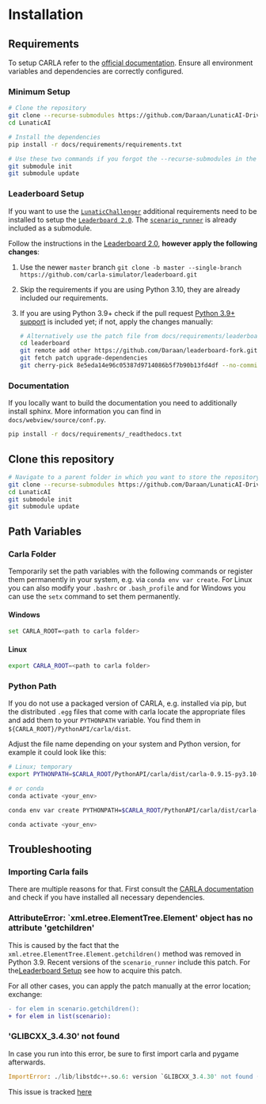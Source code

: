 # Installation

## Requirements

To setup CARLA refer to the [official documentation](https://carla.readthedocs.io/en/latest/). Ensure all environment variables and dependencies are correctly configured.

### Minimum Setup

```bash
# Clone the repository
git clone --recurse-submodules https://github.com/Daraan/LunaticAI-Driver-for-CARLA-Simulator.git LunaticAI
cd LunaticAI

# Install the dependencies
pip install -r docs/requirements/requirements.txt

# Use these two commands if you forgot the --recurse-submodules in the first step
git submodule init 
git submodule update
```

### Leaderboard Setup

If you want to use the [`LunaticChallenger`](#agents.leaderboard_agent.LunaticChallenger) additional requirements need to be installed to setup the [`Leaderboard 2.0`](https://leaderboard.carla.org/get_started/). The [`scenario_runner`](https://github.com/carla-simulator/scenario_runner) is already included as a submodule.

Follow the instructions in the [Leaderboard 2.0](https://leaderboard.carla.org/get_started/), **however apply the following changes**:

1. Use the newer `master` branch
    `git clone -b master --single-branch https://github.com/carla-simulator/leaderboard.git`
2. Skip the requirements if you are using Python 3.10, they are already included our requirements.
3. If you are using Python 3.9+ check if the pull request [Python 3.9+ support](https://github.com/carla-simulator/leaderboard/pull/182) is included yet; if not, apply the changes manually:

    ```bash
    # Alternatively use the patch file from docs/requirements/leaderboard_8e5eda.patch
    cd leaderboard
    git remote add other https://github.com/Daraan/leaderboard-fork.git
    git fetch patch upgrade-dependencies
    git cherry-pick 8e5eda14e96c05387d9714086b5f7b90b13fd4df --no-commit
    ```

### Documentation

If you locally want to build the documentation you need to additionally install sphinx.
More information you can find in `docs/webview/source/conf.py`.

```bash
pip install -r docs/requirements/_readthedocs.txt
```

## Clone this repository

```bash
# Navigate to a parent folder in which you want to store the repository
git clone --recurse-submodules https://github.com/Daraan/LunaticAI-Driver-for-CARLA-Simulator.git LunaticAI
cd LunaticAI
git submodule init 
git submodule update
```

## Path Variables

### Carla Folder

Temporarily set the path variables with the following commands or register them permanently in your system, e.g. via `conda env var create`.
For Linux you can also modify your `.bashrc` or `.bash_profile` and for Windows you can use the `setx` command to set them permanently.

#### Windows

```sh
set CARLA_ROOT=<path to carla folder>
```

#### Linux

```bash
export CARLA_ROOT=<path to carla folder>
```

### Python Path

If you do not use a packaged version of CARLA, e.g. installed via pip, but the distributed `.egg` files that come with carla locate the appropriate files and add them to your `PYTHONPATH` variable.
You find them in `${CARLA_ROOT}/PythonAPI/carla/dist`.

Adjust the file name depending on your system and Python version, for example it could look like this:

```bash
# Linux; temporary
export PYTHONPATH=$CARLA_ROOT/PythonAPI/carla/dist/carla-0.9.15-py3.10-linux-x86_64.egg:$PYTHONPATH

# or conda
conda activate <your_env>

conda env var create PYTHONPATH=$CARLA_ROOT/PythonAPI/carla/dist/carla-0.9.15-py3.10-linux-x86_64.egg:$PYTHONPATH

conda activate <your_env>
```

## Troubleshooting

### Importing Carla fails

There are multiple reasons for that. First consult the [CARLA documentation](https://carla.readthedocs.io/en/latest/getting_started/) and check if you have installed all necessary dependencies.

### AttributeError: `xml.etree.ElementTree.Element' object has no attribute 'getchildren'

This is caused by the fact that the `xml.etree.ElementTree.Element.getchildren()` method was removed in Python 3.9.
Recent versions of the `scenario_runner` include this patch. For the[Leaderboard Setup](#leaderboard-setup) see how to acquire this patch.

For all other cases, you can apply the patch manually at the error location; exchange:

```diff
- for elem in scenario.getchildren():
+ for elem in list(scenario):
```

### 'GLIBCXX_3.4.30' not found

In case you run into this error, be sure to first import carla and pygame afterwards.

```py
ImportError: ./lib/libstdc++.so.6: version `GLIBCXX_3.4.30' not found (required by /home/.cache/Python-Eggs/carla-0.9.15-py3.10-linux-x86_64.egg-tmp/carla/libcarla.cpython-310-x86_64-linux-gnu.so)
```

This issue is tracked [here](https://github.com/carla-simulator/carla/issues/7862#issuecomment-2194905685)
